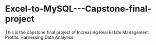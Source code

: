 # Excel-to-MySQL---Capstone-final-project
This is the capstone final project of Increasing Real Estate Management Profits: Harnessing Data Analytics
